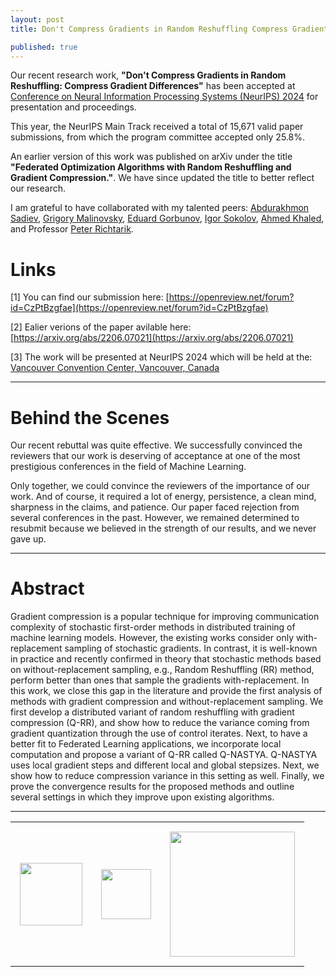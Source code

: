 ```yaml
---
layout: post
title: Don't Compress Gradients in Random Reshuffling Compress Gradient Differences at NeurIPS 2024

published: true
---
```


Our recent research work, **"Don't Compress Gradients in Random Reshuffling: Compress Gradient Differences"** has been accepted at [Conference on Neural Information Processing Systems (NeurIPS) 2024](https://neurips.cc/Conferences/2024/) for presentation and proceedings.

This year, the NeurIPS Main Track received a total of 15,671 valid paper submissions, from which the program committee accepted only 25.8%.

An earlier version of this work was published on arXiv under the title **"Federated Optimization Algorithms with Random Reshuffling and Gradient Compression."**. We have since updated the title to better reflect our research.

I am grateful to have collaborated with my talented peers: [Abdurakhmon Sadiev](https://www.researchgate.net/profile/Abdurakhmon-Sadiev), [Grigory Malinovsky](https://grigory-malinovsky.github.io/), [Eduard Gorbunov](https://eduardgorbunov.github.io/), [Igor Sokolov](https://cemse.kaust.edu.sa/people/person/igor-sokolov), [Ahmed Khaled](https://rka97.github.io/), and Professor [Peter Richtarik](https://richtarik.org/). 

# Links

[1] You can find our submission here:  [https://openreview.net/forum?id=CzPtBzgfae](https://openreview.net/forum?id=CzPtBzgfae)

[2] Ealier verions of the paper avilable here: [https://arxiv.org/abs/2206.07021](https://arxiv.org/abs/2206.07021)

[3] The work will be presented  at NeurIPS 2024 which will be held at the: [Vancouver Convention Center, Vancouver, Canada](https://maps.app.goo.gl/XCrE3Q9ibkWK8LER9)


---

# Behind the Scenes

Our recent rebuttal was quite effective. We successfully convinced the reviewers that our work is deserving of acceptance at one of the most prestigious conferences in the field of Machine Learning.

Only together, we could convince the reviewers of the importance of our work. And of course, it required a lot of energy, persistence, a clean mind, sharpness in the claims, and patience. Our paper faced rejection from several conferences in the past. However, we remained determined to resubmit because we believed in the strength of our results, and we never gave up.

---

# Abstract

Gradient compression is a popular technique for improving communication complexity of stochastic first-order methods in distributed training of machine learning models. However, the existing works consider only with-replacement sampling of stochastic gradients. In contrast, it is well-known in practice and recently confirmed in theory that stochastic methods based on without-replacement sampling, e.g., Random Reshuffling (RR) method, perform better than ones that sample the gradients with-replacement. In this work, we close this gap in the literature and provide the first analysis of methods with gradient compression and without-replacement sampling. We first develop a distributed variant of random reshuffling with gradient compression (Q-RR), and show how to reduce the variance coming from gradient quantization through the use of control iterates. Next, to have a better fit to Federated Learning applications, we incorporate local computation and propose a variant of Q-RR called Q-NASTYA. Q-NASTYA uses local gradient steps and different local and global stepsizes. Next, we show how to reduce compression variance in this setting as well. Finally, we prove the convergence results for the proposed methods and outline several settings in which they improve upon existing algorithms.

---

<table style="text-align:center;">
<tr>
<td style="padding:15px;text-align:center;vertical-align:middle;"> <img height="100px" src="https://burlachenkok.github.io/materials/KAUST-logo.svg"/> </td> 
<td style="padding:15px;text-align:center;vertical-align:middle;"> <img height="80px" src="https://burlachenkok.github.io/materials/MBZUAI-logo.png"/> </td>
<td style="padding:15px;text-align:center;vertical-align:middle;"> <img height="200px" src="https://burlachenkok.github.io/materials/princeton-university-logo.svg"/> </td>
</tr>
</table>
